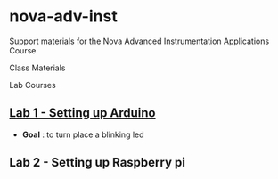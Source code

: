 # nova-adv-inst
Support materials for the Nova Advanced Instrumentation Applications Course 

Class Materials

Lab Courses

## [Lab 1 - Setting up Arduino](Lab1.md)
- **Goal** : to turn place a blinking led
 

## Lab 2 - Setting up Raspberry pi

